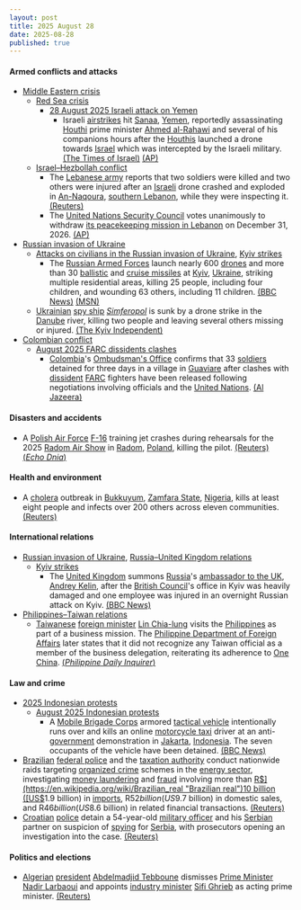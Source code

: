 ```yaml
---
layout: post
title: 2025 August 28
date: 2025-08-28
published: true
---
```



#### Armed conflicts and attacks

* [Middle Eastern crisis](https://en.wikipedia.org/wiki/Middle_Eastern_crisis_%282023%E2%80%93present%29 "Middle Eastern crisis (2023–present)")
  * [Red Sea crisis](https://en.wikipedia.org/wiki/Red_Sea_crisis "Red Sea crisis")
    * [28 August 2025 Israeli attack on Yemen](https://en.wikipedia.org/wiki/28_August_2025_Israeli_attack_on_Yemen "28 August 2025 Israeli attack on Yemen")
      * Israeli [airstrikes](https://en.wikipedia.org/wiki/Airstrike "Airstrike") hit [Sanaa](https://en.wikipedia.org/wiki/Sanaa "Sanaa"), [Yemen](https://en.wikipedia.org/wiki/Yemen "Yemen"), reportedly assassinating [Houthi](https://en.wikipedia.org/wiki/Houthi "Houthi") prime minister [Ahmed al-Rahawi](https://en.wikipedia.org/wiki/Ahmed_al-Rahawi "Ahmed al-Rahawi") and several of his companions hours after the [Houthis](https://en.wikipedia.org/wiki/Houthi "Houthi") launched a drone towards [Israel](https://en.wikipedia.org/wiki/Israel "Israel") which was intercepted by the Israeli military. [(The Times of Israel)](https://www.timesofisrael.com/liveblog_entry/houthi-prime-minister-said-killed-in-israeli-strike-on-sanaa-apartment-yesterday/) [(AP)](https://apnews.com/article/yemen-israeli-airstrikes-sanaa-mideast-wars-0af1a06ff8078a9659b44aa54d47f0c4)
  * [Israel–Hezbollah conflict](https://en.wikipedia.org/wiki/Israel%E2%80%93Hezbollah_conflict_%282023%E2%80%93present%29 "Israel–Hezbollah conflict (2023–present)")
    * The [Lebanese army](https://en.wikipedia.org/wiki/Lebanese_Armed_Forces "Lebanese Armed Forces") reports that two soldiers were killed and two others were injured after an [Israeli](https://en.wikipedia.org/wiki/Israeli_Defence_Forces "Israeli Defence Forces") drone crashed and exploded in [An-Naqoura](https://en.wikipedia.org/wiki/An-Naqoura "An-Naqoura"), [southern Lebanon](https://en.wikipedia.org/wiki/Southern_Lebanon "Southern Lebanon"), while they were inspecting it. [(Reuters)](https://www.reuters.com/world/middle-east/two-lebanese-military-personnel-killed-by-israeli-drone-exploding-southern-2025-08-28/)
    * The [United Nations Security Council](https://en.wikipedia.org/wiki/United_Nations_Security_Council "United Nations Security Council") votes unanimously to withdraw [its peacekeeping mission in Lebanon](https://en.wikipedia.org/wiki/United_Nations_Interim_Force_in_Lebanon "United Nations Interim Force in Lebanon") on December 31, 2026. [(AP)](https://apnews.com/article/un-lebanon-peacekeeping-unifil-trump-290a9c481b7323bff4695c55f066a403)
* [Russian invasion of Ukraine](https://en.wikipedia.org/wiki/Russian_invasion_of_Ukraine "Russian invasion of Ukraine")
  * [Attacks on civilians in the Russian invasion of Ukraine](https://en.wikipedia.org/wiki/Attacks_on_civilians_in_the_Russian_invasion_of_Ukraine "Attacks on civilians in the Russian invasion of Ukraine"), [Kyiv strikes](https://en.wikipedia.org/wiki/Kyiv_strikes_%282022%E2%80%93present%29 "Kyiv strikes (2022–present)")
    * The [Russian Armed Forces](https://en.wikipedia.org/wiki/Russian_Armed_Forces "Russian Armed Forces") launch nearly 600 [drones](https://en.wikipedia.org/wiki/Drone_warfare "Drone warfare") and more than 30 [ballistic](https://en.wikipedia.org/wiki/Ballistic_missile "Ballistic missile") and [cruise missiles](https://en.wikipedia.org/wiki/Cruise_missile "Cruise missile") at [Kyiv](https://en.wikipedia.org/wiki/Kyiv "Kyiv"), [Ukraine](https://en.wikipedia.org/wiki/Ukraine "Ukraine"), striking multiple residential areas, killing 25 people, including four children, and wounding 63 others, including 11 children. [(BBC News)](https://www.bbc.com/news/articles/cvg3y7m2gz0o) [(MSN)](https://www.msn.com/en-ca/news/world/death-toll-of-russian-august-28-attack-on-kyiv-rises-to-25-two-year-old-girl-and-mother-among-killed/ar-AA1LvcFl?ocid=winp1taskbar&cvid=03a31e48304b4d1aa59f67dee00b6319&ei=17)
  * [Ukrainian](https://en.wikipedia.org/wiki/Ukraine "Ukraine") [spy ship](https://en.wikipedia.org/wiki/Spy_ship "Spy ship") [*Simferopol*](https://en.wikipedia.org/wiki/Ukrainian_reconnaissance_ship_Simferopol "Ukrainian reconnaissance ship Simferopol") is sunk by a drone strike in the [Danube](https://en.wikipedia.org/wiki/Danube "Danube") river, killing two people and leaving several others missing or injured. [(The Kyiv Independent)](https://kyivindependent.com/russia-hits-ukrainian-vessel-killing-1-crew-member-injuring-others-navy-says/)
* [Colombian conflict](https://en.wikipedia.org/wiki/Colombian_conflict "Colombian conflict")
  * [August 2025 FARC dissidents clashes](https://en.wikipedia.org/wiki/August_2025_FARC_dissidents_clashes "August 2025 FARC dissidents clashes")
    * [Colombia](https://en.wikipedia.org/wiki/Colombia "Colombia")'s [Ombudsman's Office](https://en.wikipedia.org/wiki/Ombudsman%27s_Office_of_Colombia "Ombudsman's Office of Colombia") confirms that 33 [soldiers](https://en.wikipedia.org/wiki/Military_Forces_of_Colombia "Military Forces of Colombia") detained for three days in a village in [Guaviare](https://en.wikipedia.org/wiki/Guaviare_Department "Guaviare Department") after clashes with [dissident](https://en.wikipedia.org/wiki/FARC_dissidents "FARC dissidents") [FARC](https://en.wikipedia.org/wiki/Revolutionary_Armed_Forces_of_Colombia "Revolutionary Armed Forces of Colombia") fighters have been released following negotiations involving officials and the [United Nations](https://en.wikipedia.org/wiki/United_Nations "United Nations"). [(Al Jazeera)](https://www.aljazeera.com/amp/news/2025/8/29/colombian-soldiers-freed-after-three-day-captivity-in-amazon)

#### Disasters and accidents

* A [Polish Air Force](https://en.wikipedia.org/wiki/Polish_Air_Force "Polish Air Force") [F-16](https://en.wikipedia.org/wiki/F-16 "F-16") training jet crashes during rehearsals for the 2025 [Radom Air Show](https://en.wikipedia.org/wiki/Radom_Air_Show "Radom Air Show") in [Radom](https://en.wikipedia.org/wiki/Radom "Radom"), [Poland](https://en.wikipedia.org/wiki/Poland "Poland"), killing the pilot. [(Reuters)](https://www.reuters.com/business/aerospace-defense/f-16-crashed-during-rehearsal-before-polish-airshow-2025-08-28/) [(*Echo Dnia*)](https://echodnia.eu/radomskie/katastrofa-na-air-show-2025-w-radomiu-podczas-treningow-rozbil-sie-samolot-f-16-z-zespolu-tiger-demo/ar/c1p2-27914985)

#### Health and environment

* A [cholera](https://en.wikipedia.org/wiki/Cholera "Cholera") outbreak in [Bukkuyum](https://en.wikipedia.org/wiki/Bukkuyum "Bukkuyum"), [Zamfara State](https://en.wikipedia.org/wiki/Zamfara_State "Zamfara State"), [Nigeria](https://en.wikipedia.org/wiki/Nigeria "Nigeria"), kills at least eight people and infects over 200 others across eleven communities. [(Reuters)](https://www.reuters.com/business/healthcare-pharmaceuticals/cholera-outbreak-northwest-nigeria-kills-eight-infects-over-200-2025-08-28/)

#### International relations

* [Russian invasion of Ukraine](https://en.wikipedia.org/wiki/Russian_invasion_of_Ukraine "Russian invasion of Ukraine"), [Russia–United Kingdom relations](https://en.wikipedia.org/wiki/Russia%E2%80%93United_Kingdom_relations "Russia–United Kingdom relations")
  * [Kyiv strikes](https://en.wikipedia.org/wiki/Kyiv_strikes_%282022%E2%80%93present%29 "Kyiv strikes (2022–present)")
    * The [United Kingdom](https://en.wikipedia.org/wiki/United_Kingdom "United Kingdom") summons [Russia](https://en.wikipedia.org/wiki/Russia "Russia")'s [ambassador to the UK](https://en.wikipedia.org/wiki/List_of_ambassadors_of_Russia_to_the_United_Kingdom "List of ambassadors of Russia to the United Kingdom"), [Andrey Kelin](https://en.wikipedia.org/wiki/Andrey_Kelin "Andrey Kelin"), after the [British Council](https://en.wikipedia.org/wiki/British_Council "British Council")'s office in Kyiv was heavily damaged and one employee was injured in an overnight Russian attack on Kyiv. [(BBC News)](https://www.bbc.com/news/articles/c890j8zye0wo)
* [Philippines–Taiwan relations](https://en.wikipedia.org/wiki/Philippines%E2%80%93Taiwan_relations "Philippines–Taiwan relations")
  * [Taiwanese](https://en.wikipedia.org/wiki/Taiwan "Taiwan") [foreign minister](https://en.wikipedia.org/wiki/Minister_of_Foreign_Affairs_%28Taiwan%29 "Minister of Foreign Affairs (Taiwan)") [Lin Chia-lung](https://en.wikipedia.org/wiki/Lin_Chia-lung "Lin Chia-lung") visits the [Philippines](https://en.wikipedia.org/wiki/Philippines "Philippines") as part of a business mission. The [Philippine Department of Foreign Affairs](https://en.wikipedia.org/wiki/Department_of_Foreign_Affairs_%28Philippines%29 "Department of Foreign Affairs (Philippines)") later states that it did not recognize any Taiwan official as a member of the business delegation, reiterating its adherence to [One China](https://en.wikipedia.org/wiki/One_China "One China"). [(*Philippine Daily Inquirer*)](https://globalnation.inquirer.net/289597/dfa-neither-confirms-nor-denies-visit-of-taiwan-foreign-minister)

#### Law and crime

* [2025 Indonesian protests](https://en.wikipedia.org/wiki/2025_Indonesian_protests "2025 Indonesian protests")
  * [August 2025 Indonesian protests](https://en.wikipedia.org/wiki/August_2025_Indonesian_protests "August 2025 Indonesian protests")
    * A [Mobile Brigade Corps](https://en.wikipedia.org/wiki/Mobile_Brigade_Corps "Mobile Brigade Corps") armored [tactical vehicle](https://en.wikipedia.org/wiki/Tactical_vehicle "Tactical vehicle") intentionally runs over and kills an online [motorcycle taxi](https://en.wikipedia.org/wiki/Motorcycle_taxi "Motorcycle taxi") driver at an anti-[government](https://en.wikipedia.org/wiki/Red_and_White_Cabinet "Red and White Cabinet") demonstration in [Jakarta](https://en.wikipedia.org/wiki/Jakarta "Jakarta"), [Indonesia](https://en.wikipedia.org/wiki/Indonesia "Indonesia"). The seven occupants of the vehicle have been detained. [(BBC News)](https://www.bbc.com/indonesia/articles/c1mpvgvvjzeo)
* [Brazilian](https://en.wikipedia.org/wiki/Brazil "Brazil") [federal police](https://en.wikipedia.org/wiki/Federal_Police_of_Brazil "Federal Police of Brazil") and the [taxation authority](https://en.wikipedia.org/wiki/Receita_Federal_do_Brasil "Receita Federal do Brasil") conduct nationwide raids targeting [organized crime](https://en.wikipedia.org/wiki/Organized_crime_in_Brazil "Organized crime in Brazil") schemes in the [energy sector](https://en.wikipedia.org/wiki/Energy_in_Brazil "Energy in Brazil"), investigating [money laundering](https://en.wikipedia.org/wiki/Money_laundering "Money laundering") and [fraud](https://en.wikipedia.org/wiki/Fraud "Fraud") involving more than [R$](https://en.wikipedia.org/wiki/Brazilian_real "Brazilian real")10 billion ([US$](https://en.wikipedia.org/wiki/United_States_dollar "United States dollar")1.9 billion) in [imports](https://en.wikipedia.org/wiki/Economy_of_Brazil "Economy of Brazil"), R$52 billion (US$9.7 billion) in domestic sales, and R$46 billion (US$8.6 billion) in related financial transactions. [(Reuters)](https://www.reuters.com/business/energy/brazil-carries-out-raids-crackdown-organized-crime-fuel-sector-2025-08-28/)
* [Croatian](https://en.wikipedia.org/wiki/Croatia "Croatia") [police](https://en.wikipedia.org/wiki/Law_enforcement_in_Croatia "Law enforcement in Croatia") detain a 54-year-old [military officer](https://en.wikipedia.org/wiki/Armed_Forces_of_Croatia "Armed Forces of Croatia") and his [Serbian](https://en.wikipedia.org/wiki/Serbs "Serbs") partner on suspicion of [spying](https://en.wikipedia.org/wiki/Espionage "Espionage") for [Serbia](https://en.wikipedia.org/wiki/Serbia "Serbia"), with prosecutors opening an investigation into the case. [(Reuters)](https://www.reuters.com/world/croatia-detains-military-officer-girlfriend-suspected-spying-2025-08-28/)

#### Politics and elections

* [Algerian](https://en.wikipedia.org/wiki/Algeria "Algeria") [president](https://en.wikipedia.org/wiki/President_of_Algeria "President of Algeria") [Abdelmadjid Tebboune](https://en.wikipedia.org/wiki/Abdelmadjid_Tebboune "Abdelmadjid Tebboune") dismisses [Prime Minister](https://en.wikipedia.org/wiki/Prime_Minister_of_Algeria "Prime Minister of Algeria") [Nadir Larbaoui](https://en.wikipedia.org/wiki/Nadir_Larbaoui "Nadir Larbaoui") and appoints [industry minister](https://en.wikipedia.org/wiki/Ministry_of_Industry_and_Mines "Ministry of Industry and Mines") [Sifi Ghrieb](https://en.wikipedia.org/wiki/Sifi_Ghrieb "Sifi Ghrieb") as acting prime minister. [(Reuters)](https://www.reuters.com/world/middle-east/algerias-president-removes-prime-minister-appoints-new-acting-premier-state-2025-08-28/)
